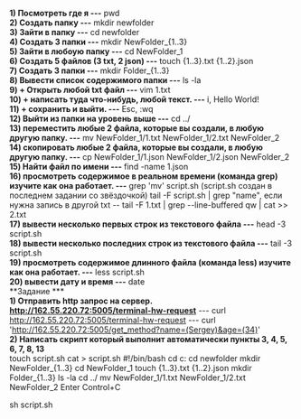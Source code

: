 **1) Посмотреть где я ---** pwd  
**2) Создать папку ---** mkdir newfolder  
**3) Зайти в папку ---** cd newfolder  
**4) Создать 3 папки ---** mkdir NewFolder_{1..3}  
**5) Зайти в любоую папку ---** cd NewFolder_1  
**6) Создать 5 файлов (3 txt, 2 json) ---** touch {1..3}.txt {1..2}.json  
**7) Создать 3 папки ---**  mkdir Folder_{1..3}  
**8) Вывести список содержимого папки ---** ls -la  
**9) + Открыть любой txt файл ---** vim 1.txt  
**10) + написать туда что-нибудь, любой текст. ---** i, Hello World!  
**11) + сохранить и выйти. ---** Esc, :wq  
**12) Выйти из папки на уровень выше ---** cd ../  
**13) переместить любые 2 файла, которые вы создали, в любую другую папку. ---** mv NewFolder_1/1.txt NewFolder_1/2.txt NewFolder_2  
**14) скопировать любые 2 файла, которые вы создали, в любую другую папку. ---** cp NewFolder_1/1.json NewFolder_1/2.json NewFolder_2  
**15) Найти файл по имени ---** find -name 1.json  
**16) просмотреть содержимое в реальном времени (команда grep) изучите как она работает. ---** grep 'mv' script.sh  (script.sh создан в последнем задании со звёздочкой) tail -F script.sh | grep "name",
если нужна запись в другой txt -- tail -F 1.txt | grep --line-buffered qw | cat >> 2.txt  
**17) вывести несколько первых строк из текстового файла ---** head -3 script.sh  
**18) вывести несколько последних строк из текстового файла ---** tail -3 script.sh  
**19) просмотреть содержимое длинного файла (команда less) изучите как она работает. ---** less script.sh  
**20) вывести дату и время ---** date  
**Задание ***  
**1) Отправить http запрос на сервер.
http://162.55.220.72:5005/terminal-hw-request** --- curl http://162.55.220.72:5005/terminal-hw-request --- curl 'http://162.55.220.72:5005/get_method?name=(Sergey)&age=(34)'  
**2) Написать скрипт который выполнит автоматически пункты 3, 4, 5, 6, 7, 8, 13**  
touch script.sh
cat > script.sh
#!/bin/bash
cd c:
cd newfolder
mkdir NewFolder_{1..3}
cd NewFolder_1
touch {1..3}.txt {1..2}.json
mkdir Folder_{1..3}
ls -la
cd ../
mv NewFolder_1/1.txt NewFolder_1/2.txt NewFolder_2
Enter
Control+C

sh script.sh
